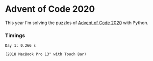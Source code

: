 # Advent of Code 2020

This year I'm solving the puzzles of [Advent of Code 2020](https://adventofcode.com/2020) with Python.

### Timings
```
Day 1: 0.266 s

(2018 MacBook Pro 13" with Touch Bar)
```